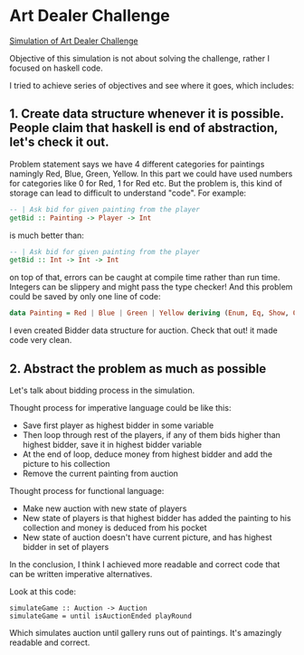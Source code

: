 # Art Dealer Challenge
[Simulation of Art Dealer Challenge](http://alten.softwareskills.se/#/contest/59c13cdb636f91cb1900c492)

Objective of this simulation is not about solving the challenge, rather I focused on haskell code. 

I tried to achieve series of objectives and see where it goes, which includes:
  
## 1. Create data structure whenever it is possible. People claim that haskell is end of abstraction, let's check it out.
   
   Problem statement says we have 4 different categories for paintings namingly Red, Blue, Green, Yellow.
   In this part we could have used numbers for categories like 0 for Red, 1 for Red etc.
   But the problem is, this kind of storage can lead to difficult to understand "code". 
   For example:
   ```haskell
   -- | Ask bid for given painting from the player
   getBid :: Painting -> Player -> Int
   ```
   is much better than:
   ```haskell
   -- | Ask bid for given painting from the player
   getBid :: Int -> Int -> Int
   ```
   on top of that, errors can be caught at compile time rather than run time. Integers can be slippery and might pass the type checker!
   And this problem could be saved by only one line of code:
   ```haskell
   data Painting = Red | Blue | Green | Yellow deriving (Enum, Eq, Show, Ord, Bounded)
   ```
   I even created Bidder data structure for auction. Check that out! it made code very clean.
   
## 2. Abstract the problem as much as possible
   
   Let's talk about bidding process in the simulation.
   
   Thought process for imperative language could be like this:
   
   * Save first player as highest bidder in some variable
   * Then loop through rest of the players, if any of them bids higher than highest bidder, save it in highest bidder variable
   * At the end of loop, deduce money from highest bidder and add the picture to his collection
   * Remove the current painting from auction
   
   Thought process for functional language:
   
   * Make new auction with new state of players
   * New state of players is that highest bidder has added the painting to his collection and money is deduced from his pocket
   * New state of auction doesn't have current picture, and has highest bidder in set of players
   
In the conclusion, I think I achieved more readable and correct code that can be written imperative alternatives.

Look at this code:
```
simulateGame :: Auction -> Auction
simulateGame = until isAuctionEnded playRound
```
Which simulates auction until gallery runs out of paintings. It's amazingly readable and correct.
